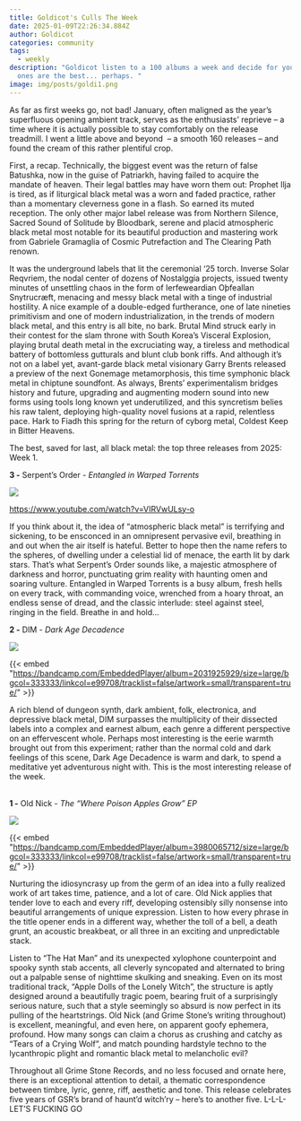 ```yaml
---
title: Goldicot's Culls The Week
date: 2025-01-09T22:26:34.884Z
author: Goldicot
categories: community
tags:
  - weekly
description: "Goldicot listen to a 100 albums a week and decide for you which
  ones are the best... perhaps. "
image: img/posts/goldi1.png
---
```

<!--StartFragment-->

<!--StartFragment-->

As far as first weeks go, not bad! January, often maligned as the year’s superfluous opening ambient track, serves as the enthusiasts’ reprieve – a time where it is actually possible to stay comfortably on the release treadmill. I went a little above and beyond  – a smooth 160 releases – and found the cream of this rather plentiful crop. 



First, a recap. Technically, the biggest event was the return of false Batushka, now in the guise of Patriarkh, having failed to acquire the mandate of heaven. Their legal battles may have worn them out: Prophet Ilja is tired, as if liturgical black metal was a worn and faded practice, rather than a momentary cleverness gone in a flash. So earned its muted reception. The only other major label release was from Northern Silence, Sacred Sound of Solitude by Bloodbark, serene and placid atmospheric black metal most notable for its beautiful production and mastering work from Gabriele Gramaglia of Cosmic Putrefaction and The Clearing Path renown. 



It was the underground labels that lit the ceremonial ‘25 torch. Inverse Solar Reqvriem, the nodal center of dozens of Nostalggia projects, issued twenty minutes of unsettling chaos in the form of Ierfeweardian Oþfeallan Snytrucræft, menacing and messy black metal with a tinge of industrial hostility. A nice example of a double-edged furtherance, one of late nineties primitivism and one of modern industrialization, in the trends of modern black metal, and this entry is all bite, no bark. Brutal Mind struck early in their contest for the slam throne with South Korea’s Visceral Explosion, playing brutal death metal in the excruciating way, a tireless and methodical battery of bottomless gutturals and blunt club bonk riffs. And although it’s not on a label yet, avant-garde black metal visionary Garry Brents released a preview of the next Gonemage metamorphosis, this time symphonic black metal in chiptune soundfont. As always, Brents’ experimentalism bridges history and future, upgrading and augmenting modern sound into new forms using tools long known yet underutilized, and this syncretism belies his raw talent, deploying high-quality novel fusions at a rapid, relentless pace. Hark to Fiadh this spring for the return of cyborg metal, Coldest Keep in Bitter Heavens.



The best, saved for last, all black metal: the top three releases from 2025: Week 1.



<!--EndFragment-->



**3 -** Serpent’s Order - *Entangled in Warped Torrents*

![](img/posts/ggeoh1ca8aidykx.png)

<https://www.youtube.com/watch?v=VIRVwULsy-o>

If you think about it, the idea of “atmospheric black metal” is terrifying and sickening, to be ensconced in an omnipresent pervasive evil, breathing in and out when the air itself is hateful. Better to hope then the name refers to the spheres, of dwelling under a celestial lid of menace, the earth lit by dark stars. That’s what Serpent’s Order sounds like, a majestic atmosphere of darkness and horror, punctuating grim reality with haunting omen and soaring vulture. Entangled in Warped Torrents is a busy album, fresh hells on every track, with commanding voice, wrenched from a hoary throat, an endless sense of dread, and the classic interlude: steel against steel, ringing in the field. Breathe in and hold…

**2 -** DIM - *Dark Age Decadence*

![](img/posts/a0963282678_10.jpg)

{{< embed "https://bandcamp.com/EmbeddedPlayer/album=2031925929/size=large/bgcol=333333/linkcol=e99708/tracklist=false/artwork=small/transparent=true/" >}}

<!--StartFragment-->

A rich blend of dungeon synth, dark ambient, folk, electronica, and depressive black metal, DIM surpasses the multiplicity of their dissected labels into a complex and earnest album, each genre a different perspective on an effervescent whole. Perhaps most interesting is the eerie warmth brought out from this experiment; rather than the normal cold and dark feelings of this scene, Dark Age Decadence is warm and dark, to spend a  meditative yet adventurous night with. This is the most interesting release of the week. 

**\
1 -** Old Nick - *The “Where Poison Apples Grow” EP*

![](img/posts/a2638615769_10.jpg)

{{< embed "https://bandcamp.com/EmbeddedPlayer/album=3980065712/size=large/bgcol=333333/linkcol=e99708/tracklist=false/artwork=small/transparent=true/" >}}

Nurturing the idiosyncrasy up from the germ of an idea into a fully realized work of art takes time, patience, and a lot of care. Old Nick applies that tender love to each and every riff, developing ostensibly silly nonsense into beautiful arrangements of unique expression. Listen to how every phrase in the title opener ends in a different way, whether the toll of a bell, a death grunt, an acoustic breakbeat, or all three in an exciting and unpredictable stack. 

Listen to “The Hat Man” and its unexpected xylophone counterpoint and spooky synth stab accents, all cleverly syncopated and alternated to bring out a palpable sense of nighttime skulking and sneaking. Even on its most traditional track, “Apple Dolls of the Lonely Witch”, the structure is aptly designed around a beautifully tragic poem, bearing fruit of a surprisingly serious nature, such that a style seemingly so absurd is now perfect in its pulling of the heartstrings. Old Nick (and Grime Stone’s writing throughout) is excellent, meaningful, and even here, on apparent goofy ephemera, profound. How many songs can claim a chorus as crushing and catchy as “Tears of a Crying Wolf”, and match pounding hardstyle techno to the lycanthropic plight and romantic black metal to melancholic evil? 

Throughout all Grime Stone Records, and no less focused and ornate here, there is an exceptional attention to detail, a thematic correspondence between timbre, lyric, genre, riff, aesthetic and tone. This release celebrates five years of GSR’s brand of haunt’d witch’ry – here’s to another five. L-L-L-LET’S FUCKING GO